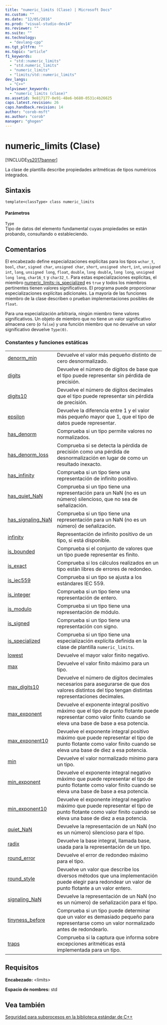 ```yaml
---
title: "numeric_limits (Clase) | Microsoft Docs"
ms.custom: ""
ms.date: "12/05/2016"
ms.prod: "visual-studio-dev14"
ms.reviewer: ""
ms.suite: ""
ms.technology: 
  - "devlang-cpp"
ms.tgt_pltfrm: ""
ms.topic: "article"
f1_keywords: 
  - "std::numeric_limits"
  - "std.numeric_limits"
  - "numeric_limits"
  - "limits/std::numeric_limits"
dev_langs: 
  - "C++"
helpviewer_keywords: 
  - "numeric_limits (clase)"
ms.assetid: 9e817177-0e91-48e6-b680-0531c4b26625
caps.latest.revision: 26
caps.handback.revision: 14
author: "corob-msft"
ms.author: "corob"
manager: "ghogen"
---
```

# numeric_limits (Clase)
[!INCLUDE[vs2017banner](../assembler/inline/includes/vs2017banner.md)]

La clase de plantilla describe propiedades aritméticas de tipos numéricos integrados.  
  
## Sintaxis  
  
```  
template<classType> class numeric_limits  
```  
  
#### Parámetros  
 `Type`  
 Tipo de datos del elemento fundamental cuyas propiedades se están probando, consultando o estableciendo.  
  
## Comentarios  
 El encabezado define especializaciones explícitas para los tipos `wchar_t`, `bool`, `char`, `signed char`, `unsigned char`, `short`, `unsigned short`, `int`, `unsigned int`, `long`, `unsigned long`, `float`, `double`, `long double`**,** `long long`, `unsigned long long`, `char16_t` y `char32_t`. Para estas especializaciones explícitas, el miembro [numeric\_limits::is\_specialized](../Topic/numeric_limits::is_specialized.md) es `true` y todos los miembros pertinentes tienen valores significativos. El programa puede proporcionar especializaciones explícitas adicionales. La mayoría de las funciones miembro de la clase describen o prueban implementaciones posibles de `float`.  
  
 Para una especialización arbitraria, ningún miembro tiene valores significativos. Un objeto de miembro que no tiene un valor significativo almacena cero \(o `false`\) y una función miembro que no devuelve un valor significativo devuelve `Type(0)`.  
  
### Constantes y funciones estáticas  
  
|||  
|-|-|  
|[denorm\_min](../Topic/numeric_limits::denorm_min.md)|Devuelve el valor más pequeño distinto de cero desnormalizado.|  
|[digits](../Topic/numeric_limits::digits.md)|Devuelve el número de dígitos de base que el tipo puede representar sin pérdida de precisión.|  
|[digits10](../Topic/numeric_limits::digits10.md)|Devuelve el número de dígitos decimales que el tipo puede representar sin pérdida de precisión.|  
|[epsilon](../Topic/numeric_limits::epsilon.md)|Devuelve la diferencia entre 1 y el valor más pequeño mayor que 1, que el tipo de datos puede representar.|  
|[has\_denorm](../Topic/numeric_limits::has_denorm.md)|Comprueba si un tipo permite valores no normalizados.|  
|[has\_denorm\_loss](../Topic/numeric_limits::has_denorm_loss.md)|Comprueba si se detecta la pérdida de precisión como una pérdida de desnormalización en lugar de como un resultado inexacto.|  
|[has\_infinity](../Topic/numeric_limits::has_infinity.md)|Comprueba si un tipo tiene una representación de infinito positivo.|  
|[has\_quiet\_NaN](../Topic/numeric_limits::has_quiet_NaN.md)|Comprueba si un tipo tiene una representación para un NaN \(no es un número\) silencioso, que no sea de señalización.|  
|[has\_signaling\_NaN](../Topic/numeric_limits::has_signaling_NaN.md)|Comprueba si un tipo tiene una representación para un NaN \(no es un número\) de señalización.|  
|[infinity](../Topic/numeric_limits::infinity.md)|Representación de infinito positivo de un tipo, si está disponible.|  
|[is\_bounded](../Topic/numeric_limits::is_bounded.md)|Comprueba si el conjunto de valores que un tipo puede representar es finito.|  
|[is\_exact](../Topic/numeric_limits::is_exact.md)|Comprueba si los cálculos realizados en un tipo están libres de errores de redondeo.|  
|[is\_iec559](../Topic/numeric_limits::is_iec559.md)|Comprueba si un tipo se ajusta a los estándares IEC 559.|  
|[is\_integer](../Topic/numeric_limits::is_integer.md)|Comprueba si un tipo tiene una representación de entero.|  
|[is\_modulo](../Topic/numeric_limits::is_modulo.md)|Comprueba si un tipo tiene una representación de módulo.|  
|[is\_signed](../Topic/numeric_limits::is_signed.md)|Comprueba si un tipo tiene una representación con signo.|  
|[is\_specialized](../Topic/numeric_limits::is_specialized.md)|Comprueba si un tipo tiene una especialización explícita definida en la clase de plantilla `numeric_limits`.|  
|[lowest](../Topic/numeric_limits::lowest.md)|Devuelve el mayor valor finito negativo.|  
|[max](../Topic/numeric_limits::max.md)|Devuelve el valor finito máximo para un tipo.|  
|[max\_digits10](../Topic/numeric_limits::max_digits10.md)|Devuelve el número de dígitos decimales necesarios para asegurarse de que dos valores distintos del tipo tengan distintas representaciones decimales.|  
|[max\_exponent](../Topic/numeric_limits::max_exponent.md)|Devuelve el exponente integral positivo máximo que el tipo de punto flotante puede representar como valor finito cuando se eleva una base de base a esa potencia.|  
|[max\_exponent10](../Topic/numeric_limits::max_exponent10.md)|Devuelve el exponente integral positivo máximo que puede representar el tipo de punto flotante como valor finito cuando se eleva una base de diez a esa potencia.|  
|[min](../Topic/numeric_limits::min.md)|Devuelve el valor normalizado mínimo para un tipo.|  
|[min\_exponent](../Topic/numeric_limits::min_exponent.md)|Devuelve el exponente integral negativo máximo que puede representar el tipo de punto flotante como valor finito cuando se eleva una base de base a esa potencia.|  
|[min\_exponent10](../Topic/numeric_limits::min_exponent10.md)|Devuelve el exponente integral negativo máximo que puede representar el tipo de punto flotante como valor finito cuando se eleva una base de diez a esa potencia.|  
|[quiet\_NaN](../Topic/numeric_limits::quiet_NaN.md)|Devuelve la representación de un NaN \(no es un número\) silencioso para el tipo.|  
|[radix](../Topic/numeric_limits::radix.md)|Devuelve la base integral, llamada base, usada para la representación de un tipo.|  
|[round\_error](../Topic/numeric_limits::round_error.md)|Devuelve el error de redondeo máximo para el tipo.|  
|[round\_style](../Topic/numeric_limits::round_style.md)|Devuelve un valor que describe los diversos métodos que una implementación puede elegir para redondear un valor de punto flotante a un valor entero.|  
|[signaling\_NaN](../Topic/numeric_limits::signaling_NaN.md)|Devuelve la representación de un NaN \(no es un número\) de señalización para el tipo.|  
|[tinyness\_before](../Topic/numeric_limits::tinyness_before.md)|Comprueba si un tipo puede determinar que un valor es demasiado pequeño para representarse como un valor normalizado antes de redondearlo.|  
|[traps](../Topic/numeric_limits::traps.md)|Comprueba si la captura que informa sobre excepciones aritméticas está implementada para un tipo.|  
  
## Requisitos  
 **Encabezado:** \<limits\>  
  
 **Espacio de nombres:** std  
  
## Vea también  
 [Seguridad para subprocesos en la biblioteca estándar de C\+\+](../standard-library/thread-safety-in-the-cpp-standard-library.md)